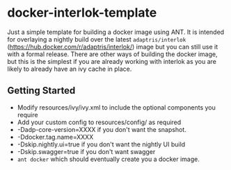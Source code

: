 # docker-interlok-template

Just a simple template for building a docker image using ANT. It is intended for overlaying a nightly build over the latest `adaptris/interlok` (https://hub.docker.com/r/adaptris/interlok/) image but you can still use it with a formal release. There are other ways of building the docker image, but this is the simplest if you are already working with interlok as you are likely to already have an ivy cache in place.

## Getting Started

* Modify resources/ivy/ivy.xml to include the optional components you require
* Add your custom config to resources/config/ as required
* -Dadp-core-version=XXXX if you don't want the snapshot.
* -Ddocker.tag.name=XXXX
* -Dskip.nightly.ui=true if you don't want the nightly UI build
* -Dskip.swagger=true if you don't want swagger
* `ant docker` which should eventually create you a docker image.